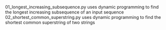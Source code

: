 01_longest_increasing_subsequence.py    uses dynamic programming to find the longest increasing subsequence of an input sequence
02_shortest_common_superstring.py     uses dynamic programming to find the shortest common superstring of two strings
